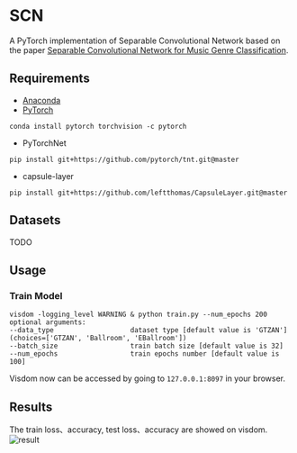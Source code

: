 # SCN
A PyTorch implementation of Separable Convolutional Network based on the paper [Separable Convolutional Network for Music Genre Classification]().

## Requirements
- [Anaconda](https://www.anaconda.com/download/)
- [PyTorch](https://pytorch.org)
```
conda install pytorch torchvision -c pytorch
```
- PyTorchNet
```
pip install git+https://github.com/pytorch/tnt.git@master
```
- capsule-layer
```
pip install git+https://github.com/leftthomas/CapsuleLayer.git@master
```

## Datasets
TODO

## Usage
### Train Model
```
visdom -logging_level WARNING & python train.py --num_epochs 200
optional arguments:
--data_type                   dataset type [default value is 'GTZAN'](choices=['GTZAN', 'Ballroom', 'EBallroom'])
--batch_size                  train batch size [default value is 32]
--num_epochs                  train epochs number [default value is 100]
```
Visdom now can be accessed by going to `127.0.0.1:8097` in your browser.

## Results
The train loss、accuracy, test loss、accuracy are showed on visdom.
![result](results/mutag.png)
